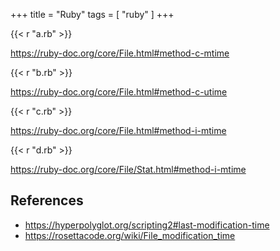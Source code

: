 +++
title = "Ruby"
tags = [ "ruby" ]
+++

{{< r "a.rb" >}}

<https://ruby-doc.org/core/File.html#method-c-mtime>

{{< r "b.rb" >}}

<https://ruby-doc.org/core/File.html#method-c-utime>

{{< r "c.rb" >}}

<https://ruby-doc.org/core/File.html#method-i-mtime>

{{< r "d.rb" >}}

<https://ruby-doc.org/core/File/Stat.html#method-i-mtime>

## References

- <https://hyperpolyglot.org/scripting2#last-modification-time>
- <https://rosettacode.org/wiki/File_modification_time>
